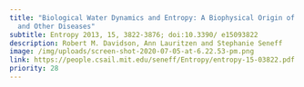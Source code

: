 ```yaml
---
title: "Biological Water Dynamics and Entropy: A Biophysical Origin of Cancer
  and Other Diseases"
subtitle: Entropy 2013, 15, 3822-3876; doi:10.3390/ e15093822
description: Robert M. Davidson, Ann Lauritzen and Stephanie Seneff
image: /img/uploads/screen-shot-2020-07-05-at-6.22.53-pm.png
link: https://people.csail.mit.edu/seneff/Entropy/entropy-15-03822.pdf
priority: 28
---
```

